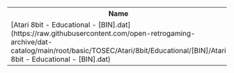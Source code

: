 <table>
<tr><th>Name</th><th>Size</th></tr>
<tr><td>[Atari 8bit - Educational - [BIN].dat](https://raw.githubusercontent.com/open-retrogaming-archive/dat-catalog/main/root/basic/TOSEC/Atari/8bit/Educational/[BIN]/Atari 8bit - Educational - [BIN].dat)</td><td>17325</td></tr>
</table>
